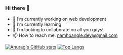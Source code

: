 ### Hi there 👋

- 🔭 I’m currently working on web development
- 🌱 I’m currently learning 
- 👯 I’m looking to collaborate on all you guys!
- 📫 How to reach me: namhoangle.dev@gmail.com

[![Anurag's GitHub stats](https://github-readme-stats.vercel.app/api?username=nam-hle)](https://github.com/anuraghazra/github-readme-stats)
[![Top Langs](https://github-readme-stats.vercel.app/api/top-langs/?username=nam-hle&layout=compact)](https://github.com/anuraghazra/github-readme-stats)
